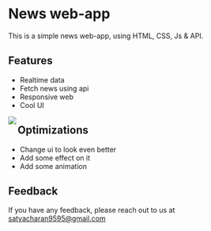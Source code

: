 
# News web-app 

This is a simple news web-app, using HTML, CSS, Js & API.


## Features

- Realtime data
- Fetch news using api
- Responsive web
- Cool UI


<a href='https://www.linkpicture.com/view.php?img=LPic64b95bc2144341210674803'><img align="left" src='https://www.linkpicture.com/q/Screenshot-11_4.png' type='image'></a>

## Optimizations

- Change ui to look even better
- Add some effect on it
- Add some animation 

## Feedback

If you have any feedback, please reach out to us at satyacharan9595@gmail.com


